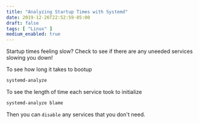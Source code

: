 ```yaml
---
title: "Analyzing Startup Times with Systemd"
date: 2019-12-26T22:52:59-05:00
draft: false
tags: [ "Linux" ]
medium_enabled: true
---
```


Startup times feeling slow? Check to see if there are any uneeded services slowing you down!

To see how long it takes to bootup

```bash
systemd-analyze
```

To see the length of time each service took to initialize

```bash
systemd-analyze blame
```

Then you can `disable` any services that you don't need.

